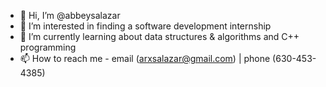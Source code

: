 - 👋 Hi, I’m @abbeysalazar
- 👀 I’m interested in finding a software development internship
- 🌱 I’m currently learning about data structures & algorithms and C++ programming
- 📫 How to reach me - email (arxsalazar@gmail.com) | phone (630-453-4385)

<!---
abbeysalazar/abbeysalazar is a ✨ special ✨ repository because its `README.md` (this file) appears on your GitHub profile.
You can click the Preview link to take a look at your changes.
--->
